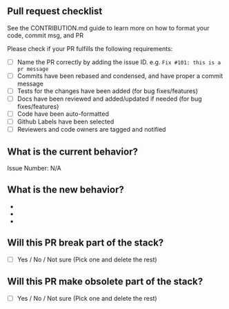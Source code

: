## Pull request checklist

See the CONTRIBUTION.md guide to learn more on how to format your code, commit msg, and PR

Please check if your PR fulfills the following requirements:

- [ ] Name the PR correctly by adding the issue ID. e.g. `Fix #101: this is a pr message`
- [ ] Commits have been rebased and condensed, and have proper a commit message
- [ ] Tests for the changes have been added (for bug fixes/features)
- [ ] Docs have been reviewed and added/updated if needed (for bug fixes/features)
- [ ] Code have been auto-formatted
- [ ] Github Labels have been selected
- [ ] Reviewers and code owners are tagged and notified

## What is the current behavior?

<!-- Please describe the current behavior that you are modifying, or link to a relevant issue. -->

Issue Number: N/A

## What is the new behavior?

<!-- Please describe the behavior or changes that are being added by this PR. -->

-
-
-

## Will this PR break part of the stack?

- [ ] Yes / No / Not sure (Pick one and delete the rest)

<!-- If this introduces a breaking change, please describe the impact and path forward to resolve it -->

## Will this PR make obsolete part of the stack?

- [ ] Yes / No / Not sure (Pick one and delete the rest)

<!-- If this PR meant to replace previous code base, please describe wayforward, e.g. keep old and new, delete old one, archive old one -->
